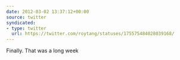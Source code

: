 ```yaml
---
date: 2012-03-02 13:37:12+00:00
source: twitter
syndicated:
- type: twitter
  url: https://twitter.com/roytang/statuses/175575484028039168/
---
```


Finally. That was a long week